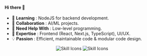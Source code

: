 #### Hi there 👋

- 🌱 **Learning** : NodeJS for backend development.
- 👯 **Collaboration** : AI/ML projects.
- 🤔 **Need Help With** : Low-level programming.
- 💬 **Expertise** : Frontend (React, Next.js, TypeScript), UI/UX.
- 💡 **Passion** : Efficient, maintainable code & modular code design.

<div align="center">
<!-- <p align="center">
  <img src="https://github-readme-stats.vercel.app/api/top-langs/?username=khushalrathore&theme=graywhite&show_icons=true&hide_border=true&layout=compact" alt="khushalrathore's Top Languages" />
</p> -->

<p align="center">
  <img style="pointer-events: none;" src="https://skillicons.dev/icons?i=bash,git,github,neovim,cpp,py,opencv,flask,gcp" alt="Skill Icons" />
  <img style="pointer-events: none;" src="https://skillicons.dev/icons?i=html,md,css,sass,tailwind,js,ts,webpack,npm,react,nextjs,vercel,vite" alt="Skill Icons" />
</p>
</div>
